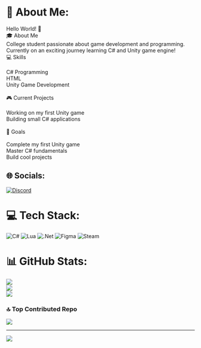 # 💫 About Me:
Hello World! 👋<br>🎓 About Me<br>College student passionate about game development and programming. Currently on an exciting journey learning C# and Unity game engine!<br>💻 Skills<br><br>C# Programming<br>HTML<br>Unity Game Development<br><br>🎮 Current Projects<br><br>Working on my first Unity game<br>Building small C# applications<br><br>🚀 Goals<br><br>Complete my first Unity game<br>Master C# fundamentals<br>Build cool projects


## 🌐 Socials:
[![Discord](https://img.shields.io/badge/Discord-%237289DA.svg?logo=discord&logoColor=white)](https://discord.gg/notionme) 

# 💻 Tech Stack:
![C#](https://img.shields.io/badge/c%23-%23239120.svg?style=for-the-badge&logo=csharp&logoColor=white) ![Lua](https://img.shields.io/badge/lua-%232C2D72.svg?style=for-the-badge&logo=lua&logoColor=white) ![.Net](https://img.shields.io/badge/.NET-5C2D91?style=for-the-badge&logo=.net&logoColor=white) ![Figma](https://img.shields.io/badge/figma-%23F24E1E.svg?style=for-the-badge&logo=figma&logoColor=white) ![Steam](https://img.shields.io/badge/steam-%23000000.svg?style=for-the-badge&logo=steam&logoColor=white)
# 📊 GitHub Stats:
![](https://github-readme-stats.vercel.app/api?username=NotionMe&theme=discord_old_blurple&hide_border=false&include_all_commits=false&count_private=false)<br/>
![](https://nirzak-streak-stats.vercel.app/?user=NotionMe&theme=discord_old_blurple&hide_border=false)<br/>
![](https://github-readme-stats.vercel.app/api/top-langs/?username=NotionMe&theme=discord_old_blurple&hide_border=false&include_all_commits=false&count_private=false&layout=compact)

### 🔝 Top Contributed Repo
![](https://github-contributor-stats.vercel.app/api?username=NotionMe&limit=5&theme=discord_old_blurple&combine_all_yearly_contributions=true)

---
[![](https://visitcount.itsvg.in/api?id=NotionMe&icon=0&color=0)](https://visitcount.itsvg.in)

<!-- Proudly created with GPRM ( https://gprm.itsvg.in ) -->
